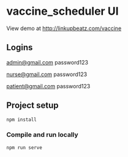 # vaccine_scheduler UI
View demo at http://linkupbeatz.com/vaccine

## Logins

admin@gmail.com
password123

nurse@gmail.com
password123

patient@gmail.com 
password123


## Project setup
```
npm install
```

### Compile and run locally
```
npm run serve
```
